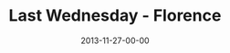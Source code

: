 ---
layout: message
category: message
series: "Kingdom Come"
title: "Last Wednesday - Florence"
date: 2013-11-27-00-00
message_id: 836
audio-description: "Last Wednesday November - Florence"
audio: "http://www.crossroads.net/players/media/hq/1127813_lw_florence.mp3"
audio-title: "Last Wednesday - Florence"
audio-duration: "34:10"
video-description: "Last Wednesday November - Florence"
video-title: "Last Wednesday - Florence"
video: "https://s3.amazonaws.com/crossroadsvideomessages/1127813_lw_florence.mp4"
video-poster: "https://www.crossroads.net/uploadedfiles/1127813_lw_florence_still.jpg"
---